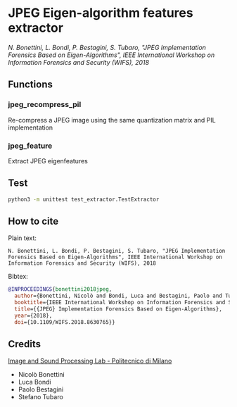 # JPEG Eigen-algorithm features extractor
*N. Bonettini, L. Bondi, P. Bestagini, S. Tubaro,
"JPEG Implementation Forensics Based on Eigen-Algorithms",
IEEE International Workshop on Information Forensics and Security (WIFS),
2018*

## Functions

### jpeg_recompress_pil
Re-compress a JPEG image using the same quantization matrix and PIL implementation

### jpeg_feature
Extract JPEG eigenfeatures

## Test
```bash
python3 -m unittest test_extractor.TestExtractor
```

## How to cite
Plain text:
```
N. Bonettini, L. Bondi, P. Bestagini, S. Tubaro, "JPEG Implementation Forensics Based on Eigen-Algorithms", IEEE International Workshop on Information Forensics and Security (WIFS), 2018
```

Bibtex:
```bibtex
@INPROCEEDINGS{bonettini2018jpeg,
  author={Bonettini, Nicolò and Bondi, Luca and Bestagini, Paolo and Tubaro, Stefano},
  booktitle={IEEE International Workshop on Information Forensics and Security (WIFS)}, 
  title={{JPEG} Implementation Forensics Based on Eigen-Algorithms}, 
  year={2018},
  doi={10.1109/WIFS.2018.8630765}}
```

## Credits
[Image and Sound Processing Lab - Politecnico di Milano](http://ispl.deib.polimi.it/)
- Nicolò Bonettini
- Luca Bondi
- Paolo Bestagini
- Stefano Tubaro
